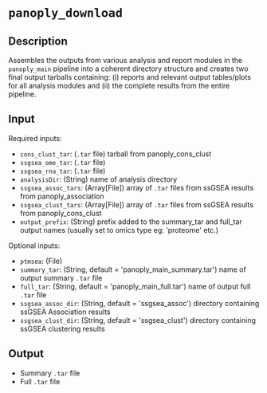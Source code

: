 # ```panoply_download```

## Description
Assembles the outputs from various analysis and report modules in the `panoply_main` pipeline into a coherent directory structure and creates two final output tarballs containing: (i) reports and relevant output tables/plots for all analysis modules and (ii) the complete results from the entire pipeline.

## Input

Required inputs:
* ```cons_clust_tar```: (`.tar` file) tarball from panoply_cons_clust
* ```ssgsea_ome_tar```: (`.tar` file)
* ```ssgsea_rna_tar```: (`.tar` file)
* ```analysisDir```: (String) name of analysis directory
* ```ssgsea_assoc_tars```: (Array[File]) array of `.tar` files from ssGSEA results from panoply_association
* ```ssgsea_clust_tars```: (Array[File]) array of `.tar` files from ssGSEA results from panoply_cons_clust
* ```output_prefix```: (String) prefix added to the summary_tar and full_tar output names (usually set to omics type eg: 'proteome' etc.)

Optional inputs:
* ```ptmsea```: (File)
* ```summary_tar```: (String, default = 'panoply_main_summary.tar') name of output summary `.tar` file
* ```full_tar```: (String, default = 'panoply_main_full.tar') name of output full `.tar` file
* ```ssgsea_assoc_dir```: (String, default = 'ssgsea_assoc') directory containing ssGSEA Association results
* ```ssgsea_clust_dir```: (String, default = 'ssgsea_clust') directory containing ssGSEA clustering results

## Output

* Summary `.tar` file
* Full `.tar` file